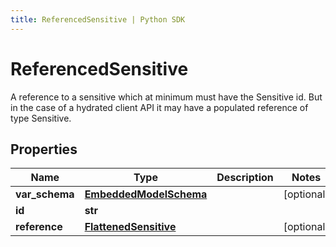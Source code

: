 ```yaml
---
title: ReferencedSensitive | Python SDK
---
```


# ReferencedSensitive

A reference to a sensitive which at minimum must have the Sensitive id. But in the case of a hydrated client API it may have a populated reference of type Sensitive.

## Properties

Name | Type | Description | Notes
------------ | ------------- | ------------- | -------------
**var_schema** | [**EmbeddedModelSchema**](EmbeddedModelSchema) |  | [optional] 
**id** | **str** |  | 
**reference** | [**FlattenedSensitive**](FlattenedSensitive) |  | [optional] 


